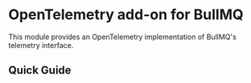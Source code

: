 # OpenTelemetry add-on for BullMQ

This module provides an OpenTelemetry implementation of BullMQ's telemetry interface.

## Quick Guide

